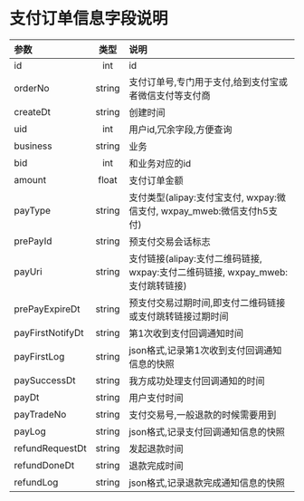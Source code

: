 # 支付订单信息字段说明

|  参数  |  类型  |  说明  |
| :---- | :----: | :----  |
|  id  |  int  |  id  |
|  orderNo  |  string  |  支付订单号,专门用于支付,给到支付宝或者微信支付等支付商  |
|  createDt  |  string  |  创建时间  |
|  uid  |  int  |  用户id,冗余字段,方便查询  |
|  business  |  string  |  业务  |
|  bid  |  int  |  和业务对应的id  |
|  amount  |  float  |  支付订单金额  |
|  payType  |  string  |  支付类型(alipay:支付宝支付, wxpay:微信支付, wxpay_mweb:微信支付h5支付)  |
|  prePayId  |  string  |  预支付交易会话标志  |
|  payUri  |  string  |  支付链接(alipay:支付二维码链接, wxpay:支付二维码链接, wxpay_mweb:支付跳转链接)  |
|  prePayExpireDt  |  string  |  预支付交易过期时间,即支付二维码链接或支付跳转链接过期时间  |
|  payFirstNotifyDt  |  string  |  第1次收到支付回调通知时间  |
|  payFirstLog  |  string  |  json格式,记录第1次收到支付回调通知信息的快照  |
|  paySuccessDt  |  string  |  我方成功处理支付回调通知的时间  |
|  payDt  |  string  |  用户支付时间  |
|  payTradeNo  |  string  |  支付交易号,一般退款的时候需要用到  |
|  payLog  |  string  |  json格式,记录支付回调通知信息的快照  |
|  refundRequestDt  |  string  |  发起退款时间  |
|  refundDoneDt  |  string  |  退款完成时间  |
|  refundLog  |  string  |  json格式,记录退款完成通知信息的快照  |

